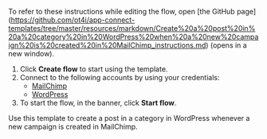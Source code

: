 To refer to these instructions while editing the flow, open [the GitHub page]
(https://github.com/ot4i/app-connect-templates/tree/master/resources/markdown/Create%20a%20post%20in%20a%20category%20in%20WordPress%20when%20a%20new%20campaign%20is%20created%20in%20MailChimp_instructions.md) (opens in a new window).

1. Click **Create flow** to start using the template.
2. Connect to the following accounts by using your credentials:
   - [MailChimp](https://www.ibm.com/docs/en/app-connect/saas?topic=apps-mailchimp) 
   - [WordPress](https://www.ibm.com/docs/en/app-connect/saas?topic=apps-wordpress)
3. To start the flow, in the banner, click **Start flow**.

Use this template to create a post in a category in WordPress whenever a new campaign is created in MailChimp.




